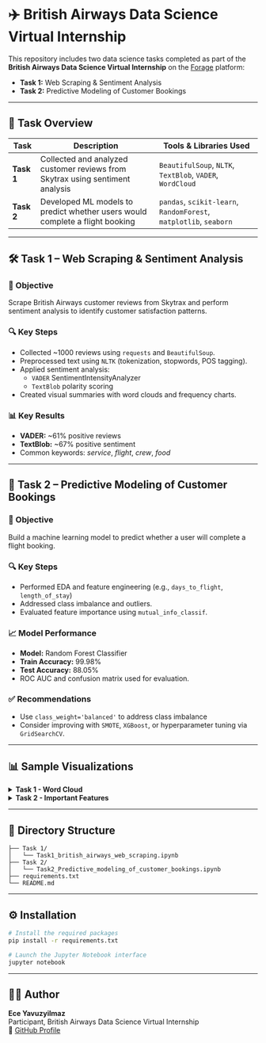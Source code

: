 # ✈️ British Airways Data Science Virtual Internship

This repository includes two data science tasks completed as part of the **British Airways Data Science Virtual Internship** on the [Forage](https://www.theforage.com/) platform:

- **Task 1:** Web Scraping & Sentiment Analysis  
- **Task 2:** Predictive Modeling of Customer Bookings

---

## 📌 Task Overview

| Task       | Description                                                                      | Tools & Libraries Used                                   |
|------------|----------------------------------------------------------------------------------|----------------------------------------------------------|
| **Task 1** | Collected and analyzed customer reviews from Skytrax using sentiment analysis   | `BeautifulSoup`, `NLTK`, `TextBlob`, `VADER`, `WordCloud` |
| **Task 2** | Developed ML models to predict whether users would complete a flight booking    | `pandas`, `scikit-learn`, `RandomForest`, `matplotlib`, `seaborn` |

---

## 🛠️ Task 1 – Web Scraping & Sentiment Analysis

### 🎯 Objective
Scrape British Airways customer reviews from Skytrax and perform sentiment analysis to identify customer satisfaction patterns.

### 🔍 Key Steps
- Collected ~1000 reviews using `requests` and `BeautifulSoup`.
- Preprocessed text using `NLTK` (tokenization, stopwords, POS tagging).
- Applied sentiment analysis:
  - `VADER` SentimentIntensityAnalyzer
  - `TextBlob` polarity scoring
- Created visual summaries with word clouds and frequency charts.

### 📊 Key Results
- **VADER:** ~61% positive reviews  
- **TextBlob:** ~67% positive sentiment  
- Common keywords: *service*, *flight*, *crew*, *food*

---

## 🤖 Task 2 – Predictive Modeling of Customer Bookings

### 🎯 Objective
Build a machine learning model to predict whether a user will complete a flight booking.

### 🔍 Key Steps
- Performed EDA and feature engineering (e.g., `days_to_flight`, `length_of_stay`)
- Addressed class imbalance and outliers.
- Evaluated feature importance using `mutual_info_classif`.

### 📈 Model Performance
- **Model:** Random Forest Classifier  
- **Train Accuracy:** 99.98%  
- **Test Accuracy:** 88.05%  
- ROC AUC and confusion matrix used for evaluation.

### ✅ Recommendations
- Use `class_weight='balanced'` to address class imbalance
- Consider improving with `SMOTE`, `XGBoost`, or hyperparameter tuning via `GridSearchCV`.

---

## 📊 Sample Visualizations

<details>
<summary><strong>Task 1 - Word Cloud</strong></summary>

![Word Cloud](https://user-images.githubusercontent.com/example/wordcloud.png)

</details>

<details>
<summary><strong>Task 2 - Important Features</strong></summary>

![Confusion Matrix](https://user-images.githubusercontent.com/example/confusion_matrix.png)

</details>

---


## 📂 Directory Structure

```plaintext
├── Task 1/
│   └── Task1_british_airways_web_scraping.ipynb
├── Task 2/
│   └── Task2_Predictive_modeling_of_customer_bookings.ipynb
├── requirements.txt
└── README.md
```

---

## ⚙️ Installation

```bash
# Install the required packages
pip install -r requirements.txt

# Launch the Jupyter Notebook interface
jupyter notebook
```

---

## 👩‍💻 Author

**Ece Yavuzyilmaz**  
Participant, British Airways Data Science Virtual Internship  
🔗 [GitHub Profile](https://github.com/eceyy)
